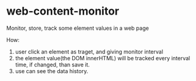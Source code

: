 # web-content-monitor
Monitor, store, track some element values in a web page

How:
1. user click an element as traget, and giving monitor interval
2. the element value(the DOM innerHTML) will be tracked every interval time, if changed, than save it.
3. use can see the data history.
